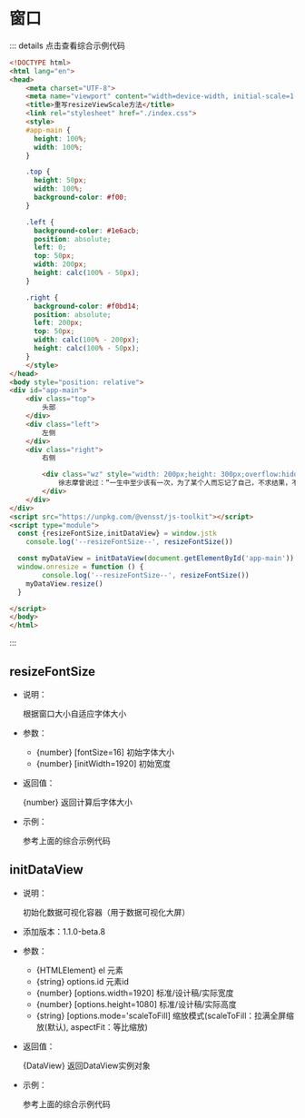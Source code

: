 # 窗口

::: details 点击查看综合示例代码
```html
<!DOCTYPE html>
<html lang="en">
<head>
	<meta charset="UTF-8">
	<meta name="viewport" content="width=device-width, initial-scale=1.0, maximum-scale=1.0, user-scalable=no">
	<title>重写resizeViewScale方法</title>
	<link rel="stylesheet" href="./index.css">
	<style>
    #app-main {
      height: 100%;
      width: 100%;
    }

    .top {
      height: 50px;
      width: 100%;
      background-color: #f00;
    }

    .left {
      background-color: #1e6acb;
      position: absolute;
      left: 0;
      top: 50px;
      width: 200px;
      height: calc(100% - 50px);
    }

    .right {
      background-color: #f0bd14;
      position: absolute;
      left: 200px;
      top: 50px;
      width: calc(100% - 200px);
      height: calc(100% - 50px);
    }
	</style>
</head>
<body style="position: relative">
<div id="app-main">
	<div class="top">
		头部
	</div>
	<div class="left">
		左侧
	</div>
	<div class="right">
		右侧

		<div class="wz" style="width: 200px;height: 300px;overflow:hidden;position: absolute;bottom: 0">
			徐志摩曾说过：“一生中至少该有一次，为了某个人而忘记了自己，不求结果，不求同行，不求曾经拥有，甚至不求你爱我，只求在我最美的年华里，遇见你。”我不知道自己是何等的幸运能在茫茫人海中与你相遇？我也不知道你的出现是恩赐还是劫？但总归要说声“谢谢你，谢谢你曾来过……”，还记得初相识时你那拘谨的样子，话不是很多只是坐在那里听我不停地说着各种不着边际的话。可能因为紧张我也不知道自己想要表达什么？只知道乱七八糟的在说，而你只是静静地听着，偶尔插一两句。想想自己也不知道一个慢热甚至在不熟的人面前不苟言笑的我那天怎么会那么多话？后来才知道那就是你给的莫名的熟悉感和包容吧！
		</div>
	</div>
</div>
<script src="https://unpkg.com/@vensst/js-toolkit"></script>
<script type="module">
  const {resizeFontSize,initDataView} = window.jstk
	console.log('--resizeFontSize--', resizeFontSize())

  const myDataView = initDataView(document.getElementById('app-main'))
  window.onresize = function () {
		console.log('--resizeFontSize--', resizeFontSize())
    myDataView.resize()
  }

</script>
</body>
</html>

```
:::

## resizeFontSize

- 说明：

  根据窗口大小自适应字体大小

- 参数：

  - {number} [fontSize=16] 初始字体大小
  - {number} [initWidth=1920] 初始宽度

- 返回值：

  {number} 返回计算后字体大小

- 示例：

  参考上面的综合示例代码

## initDataView

- 说明：

	初始化数据可视化容器（用于数据可视化大屏）

- 添加版本：1.1.0-beta.8

- 参数：

  - {HTMLElement} el 元素
  - {string} options.id 元素id
  - {number} [options.width=1920] 标准/设计稿/实际宽度
  - {number} [options.height=1080] 标准/设计稿/实际高度
  - {string} [options.mode='scaleToFill] 缩放模式(scaleToFill：拉满全屏缩放(默认), aspectFit：等比缩放)

- 返回值：

  {DataView} 返回DataView实例对象

- 示例：

  参考上面的综合示例代码

